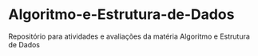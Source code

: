 # Algoritmo-e-Estrutura-de-Dados
Repositório para atividades e avaliações da matéria Algoritmo e Estrutura de Dados
